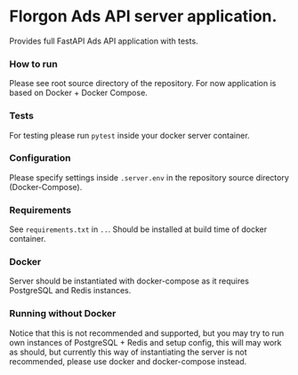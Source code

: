 # Florgon Ads API server application.
Provides full FastAPI Ads API application with tests.

### How to run
Please see root source directory of the repository. 
For now application is based on Docker + Docker Compose.

### Tests
For testing please run `pytest` inside your docker server container.

### Configuration
Please specify settings inside `.server.env` in the repository source directory (Docker-Compose).

### Requirements
See `requirements.txt` in `..`. Should be installed at build time of docker container.

### Docker
Server should be instantiated with docker-compose as it requires PostgreSQL and Redis instances.

### Running without Docker
Notice that this is not recommended and supported, but you may try
to run own instances of PostgreSQL + Redis and setup config, this will may work as should, but currently
this way of instantiating the server is not recommended, please use docker and docker-compose instead.
